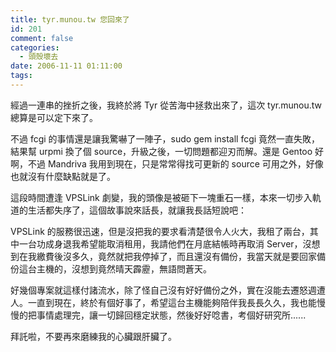```yaml
---
title: tyr.munou.tw 您回來了
id: 201
comment: false
categories:
  - 頭殼壞去
date: 2006-11-11 01:11:00
tags:
---
```


經過一連串的挫折之後，我終於將 Tyr 從苦海中拯救出來了，這次 tyr.munou.tw 總算是可以定下來了。

不過 fcgi 的事情還是讓我驚嚇了一陣子，sudo gem install fcgi 竟然一直失敗，結果幫 urpmi 換了個 source，升級之後，一切問題都迎刃而解。還是 Gentoo 好啊，不過 Mandriva 我用到現在，只是常常得找可更新的 source 可用之外，好像也就沒有什麼缺點就是了。

這段時間遭逢 VPSLink 劇變，我的頭像是被砸下一塊重石一樣，本來一切步入軌道的生活都失序了，這個故事說來話長，就讓我長話短說吧：

VPSLink 的服務很迅速，但是沒把我的要求看清楚很令人火大，我租了兩台，其中一台功成身退我希望能取消租用，我請他們在月底結帳時再取消 Server，沒想到在我繳費後沒多久，竟然就把我停掉了，而且還沒有備份，我當天就是要回家備份這台主機的，沒想到竟然晴天霹靂，無語問蒼天。

好幾個專案就這樣付諸流水，除了怪自己沒有好好備份之外，實在沒能去遷怒週遭人。一直到現在，終於有個好事了，希望這台主機能夠陪伴我長長久久，我也能慢慢的把事情處理完，讓一切歸回穩定狀態，然後好好唸書，考個好研究所......

拜託啦，不要再來磨練我的心臟跟肝臟了。